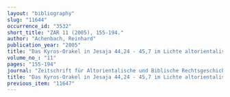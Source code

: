 ```yaml
---
layout: "bibliography"
slug: "11644"
occurrence_id: "3532"
short_title: "ZAR 11 (2005), 155-194."
author: "Achenbach, Reinhard"
publication_year: "2005"
title: "Das Kyros-Orakel in Jesaja 44,24 - 45,7 im Lichte altorientalischer Parallelen."
volume_no_: "11"
pages: "155-194"
journal: "Zeitschrift für Altorientalische und Biblische Rechtsgeschichte"
title: "Das Kyros-Orakel in Jesaja 44,24 - 45,7 im Lichte altorientalischer Parallelen."
previous_item: "11647"
---
```


